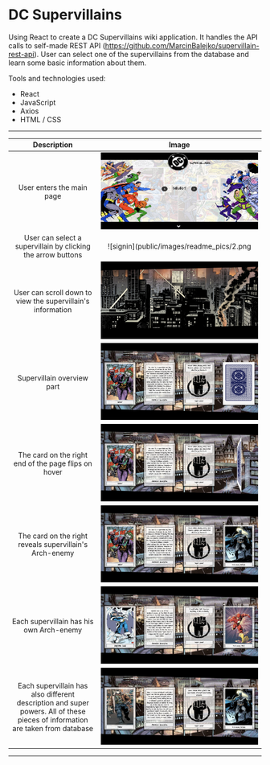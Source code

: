 DC Supervillains
================
Using React to create a DC Supervillains wiki application. It handles the API calls to self-made REST API (https://github.com/MarcinBalejko/supervillain-rest-api). User can select one of the supervillains from the database and learn some basic information about them.


Tools and technologies used:

* React
* JavaScript
* Axios
* HTML / CSS

-----

|   Description   |   Image    |
|:------------:|:----------------:|
|User enters the main page| ![signin](public/images/readme_pics/1.png)|
|User can select a supervillain by clicking the arrow buttons| ![signin](public/images/readme_pics/2.png|
|User can scroll down to view the supervillain's information| ![signin](public/images/readme_pics/3.png)|
|Supervillain overview part| ![signin](public/images/readme_pics/4.png)|
|The card on the right end of the page flips on hover| ![signin](public/images/readme_pics/5.png)|
|The card on the right reveals supervillain's Arch-enemy| ![signin](public/images/readme_pics/6.png)|
|Each supervillain has his own Arch-enemy| ![signin](public/images/readme_pics/7.png)|
|Each supervillain has also different description and super powers. All of these pieces of information are taken from database| ![signin](public/images/readme_pics/8.png)|

-----
